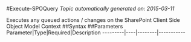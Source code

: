 #Execute-SPOQuery
*Topic automatically generated on: 2015-03-11*

Executes any queued actions / changes on the SharePoint Client Side Object Model Context
##Syntax
##Parameters
Parameter|Type|Required|Description
---------|----|--------|-----------
